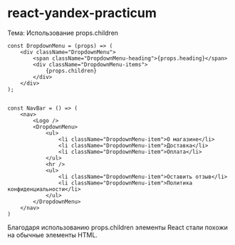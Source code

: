 # react-yandex-practicum
Тема: Использование props.children
```JSX
const DropdownMenu = (props) => (
    <div className="DropdownMenu">
        <span className="DropdownMenu-heading">{props.heading}</span>
        <div className="DropdownMenu-items">
            {props.children}
        </div>
    </div>
);
    

const NavBar = () => (
    <nav>
        <Logo />
        <DropdownMenu>
            <ul>
                <li className="DropdownMenu-item">О магазине</li>
                <li className="DropdownMenu-item">Доставка</li>
                <li className="DropdownMenu-item">Оплата</li>
            </ul>
            <hr />
            <ul>
                <li className="DropdownMenu-item">Оставить отзыв</li>
                <li className="DropdownMenu-item">Политика конфиденциальности</li>
            </ul>
        </DropdownMenu>
    </nav>
)  
```
Благодаря использованию props.children элементы React стали похожи на обычные элементы HTML.
